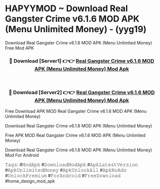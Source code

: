 # HAPYYMOD ~ Download Real Gangster Crime v6.1.6 MOD APK (Menu Unlimited Money) - (yyg19)
Download Real Gangster Crime v6.1.6 MOD APK (Menu Unlimited Money) Free Mod APK

<div align="center">
<h3>🔴 Download [Server1] 👉👉 <a href="https://apk-comot.site?title=Real_Gangster_Crime_v6.1.6_MOD_APK_(Menu_Unlimited_Money)">Real Gangster Crime v6.1.6 MOD APK (Menu Unlimited Money) Mod Apk</a></h3><br>

<h3>🔴 Download [Server2] 👉👉 <a href="https://apk-comot.site?title=Real_Gangster_Crime_v6.1.6_MOD_APK_(Menu_Unlimited_Money)">Real Gangster Crime v6.1.6 MOD APK (Menu Unlimited Money) Mod Apk</a></h3>
</div>


Free Download APK MOD Real Gangster Crime v6.1.6 MOD APK (Menu Unlimited Money)

Download Real Gangster Crime v6.1.6 MOD APK (Menu Unlimited Money) 

Free APK MOD Real Gangster Crime v6.1.6 MOD APK (Menu Unlimited Money) 

Download Real Gangster Crime v6.1.6 MOD APK (Menu Unlimited Money) Mod For Android

𝚃𝚊𝚐𝚜: #𝙼𝚘𝚍𝙰𝚙𝚔 #𝙳𝚘𝚠𝚗𝚕𝚘𝚊𝚍𝙼𝚘𝚍𝙰𝚙𝚔 #𝙰𝚙𝚔𝙻𝚊𝚝𝚎𝚜𝚝𝚅𝚎𝚛𝚜𝚒𝚘𝚗 #𝙰𝚙𝚔𝚄𝚗𝚕𝚒𝚖𝚒𝚝𝚎𝚍𝙼𝚘𝚗𝚎𝚢 #𝙰𝚙𝚔𝚄𝚗𝚕𝚘𝚌𝚔𝙰𝚕𝚕 #𝙰𝚙𝚔𝙽𝚘𝙰𝚍𝚜 #𝚄𝚗𝚕𝚘𝚌𝚔𝙿𝚛𝚎𝚖𝚒𝚞𝚖 #𝙵𝚘𝚛𝙰𝚗𝚍𝚛𝚘𝚒𝚍 #𝙵𝚛𝚎𝚎𝙳𝚘𝚠𝚗𝚕𝚘𝚊𝚍 #home_design_mod_apk